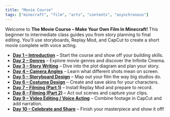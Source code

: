 ```yaml
---
title: "Movie Course"
tags: ["minecraft", "film", "arts", "contents", "asynchronous"]
---
```


Welcome to **The Movie Course – Make Your Own Film In Minecraft!** This beginner to intermediate class guides you from story planning to final editing. You'll use storyboards, Replay Mod, and CapCut to create a short movie complete with voice acting.

* [**Day 1 – Introduction**](/minecraft_movie_course/Day-1/00_introduction) – Start the course and show off your building skills.
* [**Day 2 – Genres**](/minecraft_movie_course/Day-2/00_movie_genre) – Explore movie genres and discover the Infinite Cinema.
* [**Day 3 – Story Writing**](/minecraft_movie_course/Day-3/00_story_writing) – Dive into the plot diagram and plan your story.
* [**Day 4 – Camera Angles**](/minecraft_movie_course/Day-4/00_camera_angles) – Learn what different shots mean on screen.
* [**Day 5 – Storyboard Design**](/minecraft_movie_course/Day-5/00_storyboards) – Map out your film the way big studios do.
* [**Day 6 – Costume Design**](/minecraft_movie_course/Day-6/00_costume_design) – Create and save skins for your characters.
* [**Day 7 – Filming (Part 1)**](/minecraft_movie_course/Day-7/00_filming_part1) – Install Replay Mod and prepare to record.
* [**Day 8 – Filming (Part 2)**](/minecraft_movie_course/Day-8/00_filming_part2) – Act out scenes and capture your clips.
* [**Day 9 – Video Editing / Voice Acting**](/minecraft_movie_course/Day-9/00_video_editing_voice_acting) – Combine footage in CapCut and add narration.
* [**Day 10 – Celebrate and Share**](/minecraft_movie_course/Day-10/00_celebrate_share) – Finish your masterpiece and show it off!
